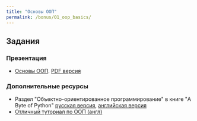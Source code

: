 ```yaml
---
title: "Основы ООП"
permalink: /bonus/01_oop_basics/
---
```


## Задания


### Презентация

* [Основы ООП](https://gitpitch.com/natenka/pyneng-slides/py3-oop-1-basics#/). [PDF версия](https://github.com/pyneng/pyneng-online-bonus/raw/master/presentations/01_oop_basics.pdf)


### Дополнительные ресурсы

* Раздел "Объектно-ориентированное программирование" в книге "A Byte of Python" [русская версия](https://wombat.org.ua/AByteOfPython/object_oriented_programming.html), [английская версия](https://python.swaroopch.com/oop.html)
* [Отличный туториал по ООП (англ)](https://www.python-course.eu/python3_object_oriented_programming.php)

